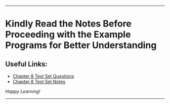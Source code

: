 
---

# Kindly Read the Notes Before Proceeding with the Example Programs for Better Understanding

## Useful Links:

- [Chapter 8 Test Set Questions](https://github.com/DipsanaRoy/learn-c-with-practice/blob/main/C008_Test_Set/CHAPTER_8_PRACTICE_SET.pdf)
- [Chapter 8 Test Set Notes](https://github.com/DipsanaRoy/learn-c-with-practice/blob/main/C008_Test_Set/CP8_NOTES.md)

*Happy Learning!*

---

